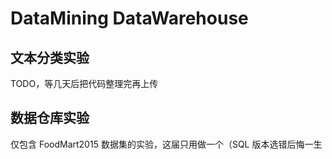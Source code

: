 # DataMining DataWarehouse

## 文本分类实验

TODO，等几天后把代码整理完再上传

## 数据仓库实验

仅包含 FoodMart2015 数据集的实验，这届只用做一个（SQL 版本选错后悔一生
